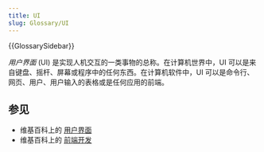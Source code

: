 ```yaml
---
title: UI
slug: Glossary/UI
---
```


{{GlossarySidebar}}

_用户界面_ (UI) 是实现人机交互的一类事物的总称。在计算机世界中，UI 可以是来自键盘、摇杆、屏幕或程序中的任何东西。在计算机软件中，UI 可以是命令行、网页、用户、用户输入的表格或是任何应用的前端。

## 参见

- 维基百科上的 [用户界面](https://zh.wikipedia.org/wiki/用户界面)
- 维基百科上的 [前端开发](https://zh.wikipedia.org/wiki/前端开发)

